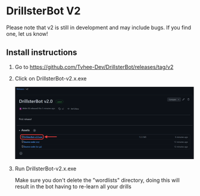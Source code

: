 # DrillsterBot V2
Please note that v2 is still in development and may include bugs.
If you find one, let us know!
## Install instructions
1. Go to https://github.com/Tvhee-Dev/DrillsterBot/releases/tag/v2
2. Click on DrillsterBot-v2.x.exe

    ![Step 2](readmeImages/Step2.png?raw=true) 
3. Run DrillsterBot-v2.x.exe

   Make sure you don't delete the "wordlists" directory, doing this will result in the bot having to re-learn all your drills
